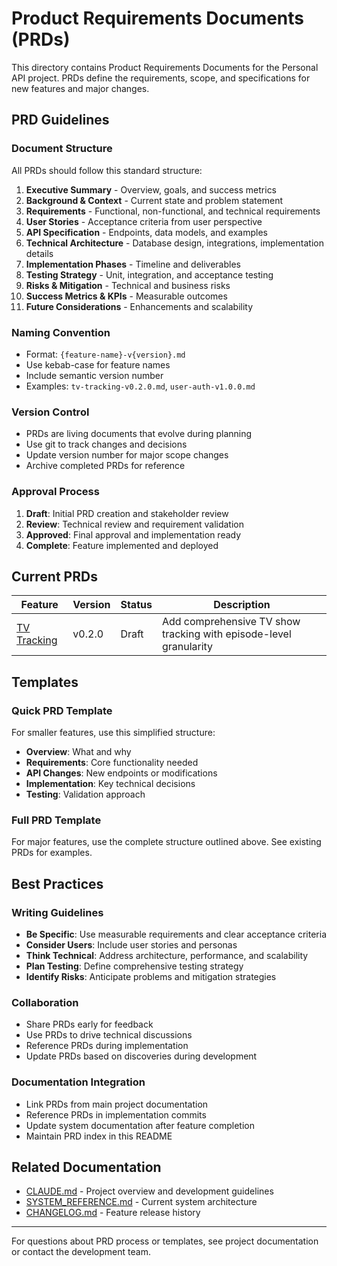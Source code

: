 # Product Requirements Documents (PRDs)

This directory contains Product Requirements Documents for the Personal API project. PRDs define the requirements, scope, and specifications for new features and major changes.

## PRD Guidelines

### Document Structure
All PRDs should follow this standard structure:

1. **Executive Summary** - Overview, goals, and success metrics
2. **Background & Context** - Current state and problem statement
3. **Requirements** - Functional, non-functional, and technical requirements
4. **User Stories** - Acceptance criteria from user perspective
5. **API Specification** - Endpoints, data models, and examples
6. **Technical Architecture** - Database design, integrations, implementation details
7. **Implementation Phases** - Timeline and deliverables
8. **Testing Strategy** - Unit, integration, and acceptance testing
9. **Risks & Mitigation** - Technical and business risks
10. **Success Metrics & KPIs** - Measurable outcomes
11. **Future Considerations** - Enhancements and scalability

### Naming Convention
- Format: `{feature-name}-v{version}.md`
- Use kebab-case for feature names
- Include semantic version number
- Examples: `tv-tracking-v0.2.0.md`, `user-auth-v1.0.0.md`

### Version Control
- PRDs are living documents that evolve during planning
- Use git to track changes and decisions
- Update version number for major scope changes
- Archive completed PRDs for reference

### Approval Process
1. **Draft**: Initial PRD creation and stakeholder review
2. **Review**: Technical review and requirement validation
3. **Approved**: Final approval and implementation ready
4. **Complete**: Feature implemented and deployed

## Current PRDs

| Feature | Version | Status | Description |
|---------|---------|--------|-------------|
| [TV Tracking](tv-tracking-v0.2.0.md) | v0.2.0 | Draft | Add comprehensive TV show tracking with episode-level granularity |

## Templates

### Quick PRD Template
For smaller features, use this simplified structure:
- **Overview**: What and why
- **Requirements**: Core functionality needed
- **API Changes**: New endpoints or modifications
- **Implementation**: Key technical decisions
- **Testing**: Validation approach

### Full PRD Template
For major features, use the complete structure outlined above. See existing PRDs for examples.

## Best Practices

### Writing Guidelines
- **Be Specific**: Use measurable requirements and clear acceptance criteria
- **Consider Users**: Include user stories and personas
- **Think Technical**: Address architecture, performance, and scalability
- **Plan Testing**: Define comprehensive testing strategy
- **Identify Risks**: Anticipate problems and mitigation strategies

### Collaboration
- Share PRDs early for feedback
- Use PRDs to drive technical discussions
- Reference PRDs during implementation
- Update PRDs based on discoveries during development

### Documentation Integration
- Link PRDs from main project documentation
- Reference PRDs in implementation commits
- Update system documentation after feature completion
- Maintain PRD index in this README

## Related Documentation

- [CLAUDE.md](../CLAUDE.md) - Project overview and development guidelines
- [SYSTEM_REFERENCE.md](../movies/SYSTEM_REFERENCE.md) - Current system architecture
- [CHANGELOG.md](../../CHANGELOG.md) - Feature release history

---

For questions about PRD process or templates, see project documentation or contact the development team.
